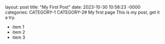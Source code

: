 layout: post
title: "My First Post"
date: 2023-10-30 10:58:23 -0000
categories: CATEGORY-1 CATEGORY-2# My first page
This is my post, get it a try.
 * item 1
 * item 2
 * item 3
